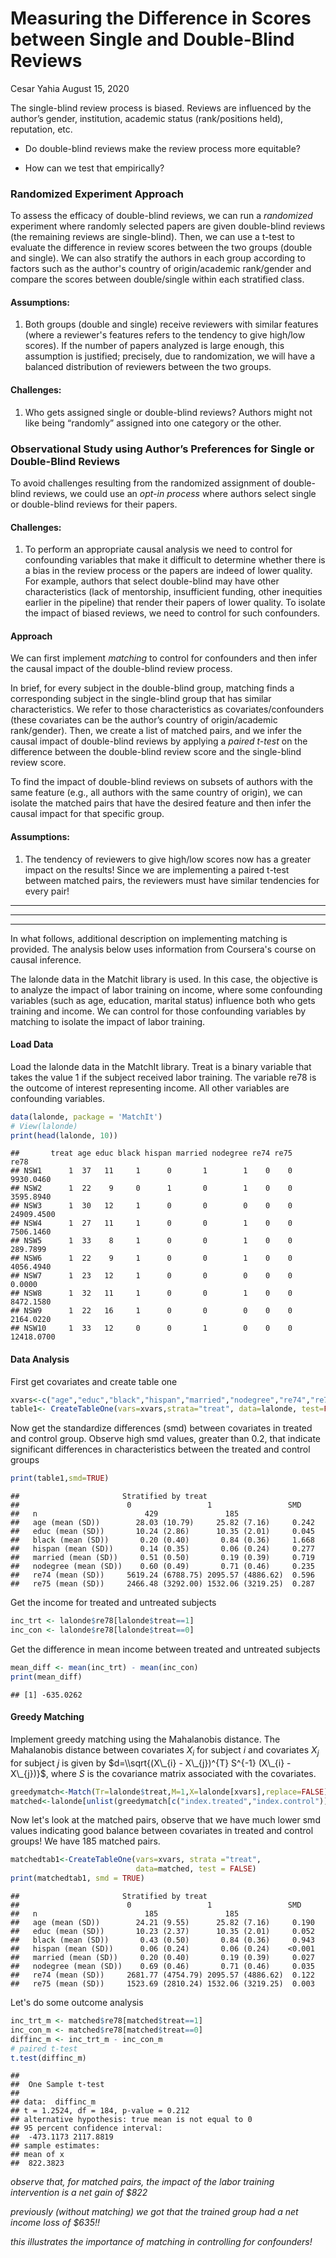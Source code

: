 Measuring the Difference in Scores between Single and Double-Blind Reviews
================
Cesar Yahia
August 15, 2020

The single-blind review process is biased. Reviews are influenced by the author’s gender, institution, academic status (rank/positions held), reputation, etc.

-   Do double-blind reviews make the review process more equitable?

-   How can we test that empirically?

### Randomized Experiment Approach

To assess the efficacy of double-blind reviews, we can run a *randomized* experiment where randomly selected papers are given double-blind reviews (the remaining reviews are single-blind). Then, we can use a t-test to evaluate the difference in review scores between the two groups (double and single). We can also stratify the authors in each group according to factors such as the author's country of origin/academic rank/gender and compare the scores between double/single within each stratified class.

#### Assumptions:

1.  Both groups (double and single) receive reviewers with similar features (where a reviewer's features refers to the tendency to give high/low scores). If the number of papers analyzed is large enough, this assumption is justified; precisely, due to randomization, we will have a balanced distribution of reviewers between the two groups.

#### Challenges:

1.  Who gets assigned single or double-blind reviews? Authors might not like being “randomly” assigned into one category or the other.

### Observational Study using Author’s Preferences for Single or Double-Blind Reviews

To avoid challenges resulting from the randomized assignment of double-blind reviews, we could use an *opt-in process* where authors select single or double-blind reviews for their papers.

#### Challenges:

1.  To perform an appropriate causal analysis we need to control for confounding variables that make it difficult to determine whether there is a bias in the review process or the papers are indeed of lower quality. For example, authors that select double-blind may have other characteristics (lack of mentorship, insufficient funding, other inequities earlier in the pipeline) that render their papers of lower quality. To isolate the impact of biased reviews, we need to control for such confounders.

#### Approach

We can first implement *matching* to control for confounders and then infer the causal impact of the double-blind review process.

In brief, for every subject in the double-blind group, matching finds a corresponding subject in the single-blind group that has similar characteristics. We refer to those characteristics as covariates/confounders (these covariates can be the author’s country of origin/academic rank/gender). Then, we create a list of matched pairs, and we infer the causal impact of double-blind reviews by applying a *paired t-test* on the difference between the double-blind review score and the single-blind review score.

To find the impact of double-blind reviews on subsets of authors with the same feature (e.g., all authors with the same country of origin), we can isolate the matched pairs that have the desired feature and then infer the causal impact for that specific group.

#### Assumptions:

1.  The tendency of reviewers to give high/low scores now has a greater impact on the results! Since we are implementing a paired t-test between matched pairs, the reviewers must have similar tendencies for every pair!

------------------------------------------------------------------------

------------------------------------------------------------------------

------------------------------------------------------------------------

In what follows, additional description on implementing matching is provided. The analysis below uses information from Coursera's course on causal inference.

The lalonde data in the Matchit library is used. In this case, the objective is to analyze the impact of labor training on income, where some confounding variables (such as age, education, marital status) influence both who gets training and income. We can control for those confounding variables by matching to isolate the impact of labor training.

#### Load Data

Load the lalonde data in the MatchIt library. Treat is a binary variable that takes the value 1 if the subject received labor training. The variable re78 is the outcome of interest representing income. All other variables are confounding variables.

``` r
data(lalonde, package = 'MatchIt')
# View(lalonde)
print(head(lalonde, 10))
```

    ##       treat age educ black hispan married nodegree re74 re75       re78
    ## NSW1      1  37   11     1      0       1        1    0    0  9930.0460
    ## NSW2      1  22    9     0      1       0        1    0    0  3595.8940
    ## NSW3      1  30   12     1      0       0        0    0    0 24909.4500
    ## NSW4      1  27   11     1      0       0        1    0    0  7506.1460
    ## NSW5      1  33    8     1      0       0        1    0    0   289.7899
    ## NSW6      1  22    9     1      0       0        1    0    0  4056.4940
    ## NSW7      1  23   12     1      0       0        0    0    0     0.0000
    ## NSW8      1  32   11     1      0       0        1    0    0  8472.1580
    ## NSW9      1  22   16     1      0       0        0    0    0  2164.0220
    ## NSW10     1  33   12     0      0       1        0    0    0 12418.0700

#### Data Analysis

First get covariates and create table one

``` r
xvars<-c("age","educ","black","hispan","married","nodegree","re74","re75")
table1<- CreateTableOne(vars=xvars,strata="treat", data=lalonde, test=FALSE)
```

Now get the standardize differences (smd) between covariates in treated and control group. Observe high smd values, greater than 0.2, that indicate significant differences in characteristics between the treated and control groups

``` r
print(table1,smd=TRUE)
```

    ##                       Stratified by treat
    ##                        0                 1                 SMD   
    ##   n                        429               185                 
    ##   age (mean (SD))        28.03 (10.79)     25.82 (7.16)     0.242
    ##   educ (mean (SD))       10.24 (2.86)      10.35 (2.01)     0.045
    ##   black (mean (SD))       0.20 (0.40)       0.84 (0.36)     1.668
    ##   hispan (mean (SD))      0.14 (0.35)       0.06 (0.24)     0.277
    ##   married (mean (SD))     0.51 (0.50)       0.19 (0.39)     0.719
    ##   nodegree (mean (SD))    0.60 (0.49)       0.71 (0.46)     0.235
    ##   re74 (mean (SD))     5619.24 (6788.75) 2095.57 (4886.62)  0.596
    ##   re75 (mean (SD))     2466.48 (3292.00) 1532.06 (3219.25)  0.287

Get the income for treated and untreated subjects

``` r
inc_trt <- lalonde$re78[lalonde$treat==1]
inc_con <- lalonde$re78[lalonde$treat==0]
```

Get the difference in mean income between treated and untreated subjects

``` r
mean_diff <- mean(inc_trt) - mean(inc_con)
print(mean_diff)
```

    ## [1] -635.0262

#### Greedy Matching

Implement greedy matching using the Mahalanobis distance. The Mahalanobis distance between covariates *X*<sub>*i*</sub> for subject *i* and covariates *X*<sub>*j*</sub> for subject *j* is given by $d=\\sqrt{(X\_{i} - X\_{j})^{T} S^{-1} (X\_{i} - X\_{j})}$, where *S* is the covariance matrix associated with the covariates.

``` r
greedymatch<-Match(Tr=lalonde$treat,M=1,X=lalonde[xvars],replace=FALSE)
matched<-lalonde[unlist(greedymatch[c("index.treated","index.control")]), ]
```

Now let's look at the matched pairs, observe that we have much lower smd values indicating good balance between covariates in treated and control groups! We have 185 matched pairs.

``` r
matchedtab1<-CreateTableOne(vars=xvars, strata ="treat", 
                            data=matched, test = FALSE)
print(matchedtab1, smd = TRUE)
```

    ##                       Stratified by treat
    ##                        0                 1                 SMD   
    ##   n                        185               185                 
    ##   age (mean (SD))        24.21 (9.55)      25.82 (7.16)     0.190
    ##   educ (mean (SD))       10.23 (2.37)      10.35 (2.01)     0.052
    ##   black (mean (SD))       0.43 (0.50)       0.84 (0.36)     0.943
    ##   hispan (mean (SD))      0.06 (0.24)       0.06 (0.24)    <0.001
    ##   married (mean (SD))     0.20 (0.40)       0.19 (0.39)     0.027
    ##   nodegree (mean (SD))    0.69 (0.46)       0.71 (0.46)     0.035
    ##   re74 (mean (SD))     2681.77 (4754.79) 2095.57 (4886.62)  0.122
    ##   re75 (mean (SD))     1523.69 (2810.24) 1532.06 (3219.25)  0.003

Let's do some outcome analysis

``` r
inc_trt_m <- matched$re78[matched$treat==1]
inc_con_m <- matched$re78[matched$treat==0]
diffinc_m <- inc_trt_m - inc_con_m
# paired t-test
t.test(diffinc_m)
```

    ## 
    ##  One Sample t-test
    ## 
    ## data:  diffinc_m
    ## t = 1.2524, df = 184, p-value = 0.212
    ## alternative hypothesis: true mean is not equal to 0
    ## 95 percent confidence interval:
    ##  -473.1173 2117.8819
    ## sample estimates:
    ## mean of x 
    ##  822.3823

*observe that, for matched pairs, the impact of the labor training intervention is a net gain of $822*

*previously (without matching) we got that the trained group had a net income loss of $635!!*

*this illustrates the importance of matching in controlling for confounders!*
